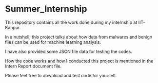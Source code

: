 # Summer_Internship
This repository contains all the work done during my internship at IIT-Kanpur.

In a nutshell, this project talks about how data from malwares and benign files can be used for machine learning analysis. 

I have also provided some JSON file data for testing the codes.

How the code works and how I conducted this project is mentioned in the Intern Report document file.

Please feel free to download and test code for yourself.
